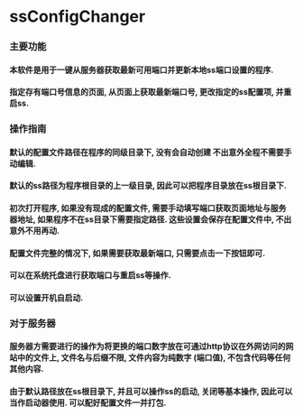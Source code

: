 # ssConfigChanger
### 主要功能
#### 本软件是用于一键从服务器获取最新可用端口并更新本地ss端口设置的程序. 
#### 指定存有端口号信息的页面, 从页面上获取最新端口号, 更改指定的ss配置项, 并重启ss. 
### 操作指南
#### 默认的配置文件路径在程序的同级目录下, 没有会自动创建 不出意外全程不需要手动编辑. 
#### 默认的ss路径为程序根目录的上一级目录, 因此可以把程序目录放在ss根目录下. 
#### 初次打开程序, 如果没有现成的配置文件, 需要手动填写端口获取页面地址与服务器地址, 如果程序不在ss目录下需要指定路径. 这些设置会保存在配置文件中, 不出意外不用再动. 
#### 配置文件完整的情况下, 如果需要获取最新端口, 只需要点击一下按钮即可. 
#### 可以在系统托盘进行获取端口与重启ss等操作. 
#### 可以设置开机自启动. 
### 对于服务器
#### 服务器方需要进行的操作为将更换的端口数字放在可通过http协议在外网访问的网站中的文件上, 文件名与后缀不限, 文件内容为纯数字 (端口值), 不包含代码等任何其他内容. 
#### 由于默认路径放在ss根目录下, 并且可以操作ss的启动, 关闭等基本操作, 因此可以当作启动器使用. 可以配好配置文件一并打包. 
